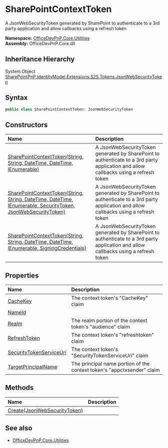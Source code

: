 # SharePointContextToken
A JsonWebSecurityToken generated by SharePoint to authenticate to a 3rd party application and allow callbacks using a refresh token  

**Namespace:** [OfficeDevPnP.Core.Utilities](OfficeDevPnP.Core.Utilities.md)  
**Assembly:** OfficeDevPnP.Core.dll  
## Inheritance Hierarchy
System.Object  
    [SharePointPnP.IdentityModel.Extensions.S2S.Tokens.JsonWebSecurityToken](SharePointPnP.IdentityModel.Extensions.S2S.Tokens.JsonWebSecurityToken.md)
## Syntax
```C#
public class SharePointContextToken: JsonWebSecurityToken
```
## Constructors
|**Name**|**Description**|
|:-----|:-----|
| [SharePointContextToken(String, String, DateTime, DateTime, IEnumerable<JsonWebTokenClaim>)](OfficeDevPnP.Core.Utilities.SharePointContextToken.ctor1.md) | <summary> A JsonWebSecurityToken generated by SharePoint to authenticate to a 3rd party application and allow callbacks using a refresh token </summary>
| [SharePointContextToken(String, String, DateTime, DateTime, IEnumerable<JsonWebTokenClaim>, SecurityToken, JsonWebSecurityToken)](OfficeDevPnP.Core.Utilities.SharePointContextToken.ctor2.md) | <summary> A JsonWebSecurityToken generated by SharePoint to authenticate to a 3rd party application and allow callbacks using a refresh token </summary>
| [SharePointContextToken(String, String, DateTime, DateTime, IEnumerable<JsonWebTokenClaim>, SigningCredentials)](OfficeDevPnP.Core.Utilities.SharePointContextToken.ctor3.md) | <summary> A JsonWebSecurityToken generated by SharePoint to authenticate to a 3rd party application and allow callbacks using a refresh token </summary>
## Properties
|**Name**|**Description**|
|:-----|:-----|
| [CacheKey](OfficeDevPnP.Core.Utilities.SharePointContextToken.CacheKey.md) | The context token's "CacheKey" claim
| [NameId](OfficeDevPnP.Core.Utilities.SharePointContextToken.NameId.md) | 
| [Realm](OfficeDevPnP.Core.Utilities.SharePointContextToken.Realm.md) | The realm portion of the context token's "audience" claim
| [RefreshToken](OfficeDevPnP.Core.Utilities.SharePointContextToken.RefreshToken.md) | The context token's "refreshtoken" claim
| [SecurityTokenServiceUri](OfficeDevPnP.Core.Utilities.SharePointContextToken.SecurityTokenServiceUri.md) | The context token's "SecurityTokenServiceUri" claim
| [TargetPrincipalName](OfficeDevPnP.Core.Utilities.SharePointContextToken.TargetPrincipalName.md) | The principal name portion of the context token's "appctxsender" claim
## Methods
|**Name**|**Description**|
|:-----|:-----|
| [Create(JsonWebSecurityToken)](OfficeDevPnP.Core.Utilities.SharePointContextToken.34df5d13.md) | 
## See also
- [OfficeDevPnP.Core.Utilities](OfficeDevPnP.Core.Utilities.md)
